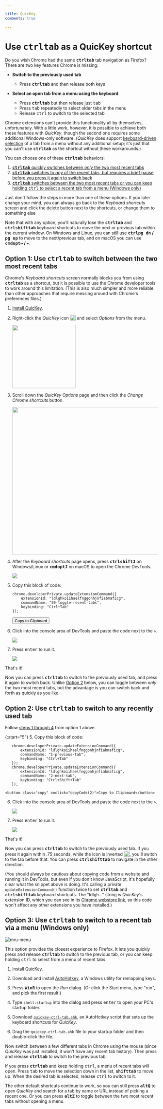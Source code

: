 ```yaml
---

title: QuicKey
comments: true

---
```


# Use <b><kbd>ctrl</kbd><kbd>tab</kbd></b> as a QuicKey shortcut

Do you wish Chrome had the same <b><kbd>ctrl</kbd><kbd>tab</kbd></b> tab navigation as Firefox?  There are two key features Chrome is missing:

- **Switch to the previously used tab**
  - Press <b><kbd>ctrl</kbd><kbd>tab</kbd></b> and then release both keys

- **Select an open tab from a menu using the keyboard**
  - Press <b><kbd>ctrl</kbd><kbd>tab</kbd></b> but then release just <kbd>tab</kbd>
  - Press <kbd>tab</kbd> repeatedly to select older tabs in the menu
  - Release <kbd>ctrl</kbd> to switch to the selected tab

Chrome extensions can't provide this functionality all by themselves, unfortunately.  With a little work, however, it *is* possible to achieve both these features with *QuicKey*, though the second one requires some additional Windows-only software.  (*QuicKey* does support [keyboard-driven selection](/QuicKey/#mru-gif) of a tab from a menu without any additional setup; it's just that you can't use <b><kbd>ctrl</kbd><kbd>tab</kbd></b> as the shortcut without these workarounds.)

You can choose one of these <b><kbd>ctrl</kbd><kbd>tab</kbd></b> behaviors:

1. [<b><kbd>ctrl</kbd><kbd>tab</kbd></b> quickly switches between *only* the two most recent tabs](#option-1)
2. [<b><kbd>ctrl</kbd><kbd>tab</kbd></b> switches to *any* of the recent tabs, but requires a brief pause before you press it again to switch back](#option-2)
3. [<b><kbd>ctrl</kbd><kbd>tab</kbd></b> switches between the two most recent tabs *or* you can keep holding <kbd>ctrl</kbd> to select a recent tab from a menu (Windows only)](#option-3)

Just don't follow the steps in more than one of these options.  If you later change your mind, you can always go back to the *Keyboard shortcuts* screen and click the delete button next to the shortcuts, or change them to something else 

Note that with any option, you'll naturally lose the <b><kbd>ctrl</kbd><kbd>tab</kbd></b> and <b><kbd>ctrl</kbd><kbd>shift</kbd><kbd>tab</kbd></b> keyboard shortcuts to move the next or previous tab within the current window.  On Windows and Linux, you can still use <b><kbd>ctrl</kbd><kbd>pg dn</kbd> / <kbd>pg up</kbd></b> to move to the next/previous tab, and on macOS you can use <b><kbd>cmd</kbd><kbd>opt</kbd><kbd>→</kbd> / <kbd>←</kbd></b>.


## <a name="option-1"></a>Option 1: Use <b><kbd>ctrl</kbd><kbd>tab</kbd></b> to switch between the two most recent tabs

Chrome's *Keyboard shortcuts* screen normally blocks you from using <b><kbd>ctrl</kbd><kbd>tab</kbd></b> as a shortcut, but it is possible to use the Chrome developer tools to work around this limitation. (This is also much simpler and more reliable than other approaches that require messing around with Chrome's preferences files.)

1. <a name="option-1-1"></a>[Install QuicKey](https://chrome.google.com/webstore/detail/quickey-%E2%80%93-the-quick-tab-s/ldlghkoiihaelfnggonhjnfiabmaficg).

2. Right-click the *QuicKey* icon <img src="../img/icon-38.png" style="height: 19px; vertical-align: text-bottom;"> and select *Options* from the menu.

    <img src="../img/options-in-menu.png" style="width: 208px;">

3. Scroll down the *QuicKey Options* page and then click the *Change Chrome shortcuts* button.

    <img src="../img/chrome-shortcuts-button.png" style="width: 485px;">

4. After the *Keyboard shortcuts* page opens, press <b><kbd>ctrl</kbd><kbd>shift</kbd><kbd>J</kbd></b> on Windows/Linux or <b><kbd>cmd</kbd><kbd>opt</kbd><kbd>J</kbd></b> on macOS to open the Chrome DevTools.

    <img src="../img/console-open.png">

5. Copy this block of code:

       chrome.developerPrivate.updateExtensionCommand({
           extensionId: "ldlghkoiihaelfnggonhjnfiabmaficg",
           commandName: "30-toggle-recent-tabs",
           keybinding: "Ctrl+Tab"
       });

    <button class="copy" onclick="copyCode(1)">Copy to Clipboard</button>

6. Click into the console area of DevTools and paste the code next to the `>`.

    <img src="../img/code-pasted.png">

7. Press <kbd>enter</kbd> to run it.

    <img src="../img/ctrl-tab-selected.png">

That's it!

Now you can press <b><kbd>ctrl</kbd><kbd>tab</kbd></b> to switch to the previously used tab, and press it again to switch back.  Unlike [Option 2](#option-2) below, you can toggle between *only* the two most recent tabs, but the advantage is you can switch back and forth as quickly as you like. 


## <a name="option-2"></a>Option 2: Use <b><kbd>ctrl</kbd><kbd>tab</kbd></b> to switch to any recently used tab

Follow [steps 1 through 4](#option-1-1) from option 1 above. 

{:start="5"} 
5. Copy this block of code:

       chrome.developerPrivate.updateExtensionCommand({
           extensionId: "ldlghkoiihaelfnggonhjnfiabmaficg",
           commandName: "1-previous-tab",
           keybinding: "Ctrl+Tab"
       });
       chrome.developerPrivate.updateExtensionCommand({
           extensionId: "ldlghkoiihaelfnggonhjnfiabmaficg",
           commandName: "2-next-tab",
           keybinding: "Ctrl+Shift+Tab"
       });

    <button class="copy" onclick="copyCode(2)">Copy to Clipboard</button>

6. Click into the console area of DevTools and paste the code next to the `>`.

    <img src="../img/code-pasted-2.png">

7. Press <kbd>enter</kbd> to run it.

    <img src="../img/ctrl-tab-selected-2.png">

That's it!

Now you can press <b><kbd>ctrl</kbd><kbd>tab</kbd></b> to switch to the previously used tab.  If you press it again within .75 seconds, while the icon is inverted <img src="../img/icon-38-inverted.png" style="height: 19px; vertical-align: text-bottom;">, you'll switch to the tab before that.  You can press <b><kbd>ctrl</kbd><kbd>shift</kbd><kbd>tab</kbd></b> to navigate in the other direction.

(You should always be cautious about copying code from a website and running it in DevTools, but even if you don't know JavaScript, it's hopefully clear what the snippet above is doing.  It's calling a private `updateExtensionCommand()` function twice to set <b><kbd>ctrl</kbd><kbd>tab</kbd></b> and <b><kbd>ctrl</kbd><kbd>shift</kbd><kbd>tab</kbd></b> keyboard shortcuts.  The "ldlgh..." string is *QuicKey*'s extension ID, which you can see in its [Chrome webstore link](https://chrome.google.com/webstore/detail/quickey-%E2%80%93-the-quick-tab-s/ldlghkoiihaelfnggonhjnfiabmaficg), so this code won't affect any other extensions you have installed.)


## <a name="option-3"></a>Option 3: Use <b><kbd>ctrl</kbd><kbd>tab</kbd></b> to switch to a recent tab via a menu (Windows only)

![mru-menu](../img/ctrl-tab-mru.png)

This option provides the closest experience to Firefox.  It lets you quickly press and release <b><kbd>ctrl</kbd><kbd>tab</kbd></b> to switch to the previous tab, or you can keep holding <kbd>ctrl</kbd> to select from a menu of recent tabs.

1. [Install QuicKey](https://chrome.google.com/webstore/detail/quickey-%E2%80%93-the-quick-tab-s/ldlghkoiihaelfnggonhjnfiabmaficg).

2. Download and install [AutoHotkey](https://www.autohotkey.com/download/ahk-install.exe), a Windows utility for remapping keys.

3. Press <b><kbd>Win</kbd><kbd>R</kbd></b> to open the *Run* dialog.  (Or click the Start menu, type "run", and pick the first result.)

4. Type `shell:startup` into the dialog and press <kbd>enter</kbd> to open your PC's startup folder.

6. Download [`quickey-ctrl-tab.ahk`](quickey-ctrl-tab.ahk), an AutoHotkey script that sets up the keyboard shortcuts for *QuicKey*.

7. Drag the `quickey-ctrl-tab.ahk` file to your startup folder and then double-click the file.

Now switch between a few different tabs in Chrome using the mouse (since *QuicKey* was just installed, it won't have any recent tab history).  Then press and release <b><kbd>ctrl</kbd><kbd>tab</kbd></b> to switch to the previous tab.

If you press <b><kbd>ctrl</kbd><kbd>tab</kbd></b> and keep holding <kbd>ctrl</kbd>, a menu of recent tabs will open.  Press <kbd>tab</kbd> to move the selection down in the list, <b><kbd>shift</kbd><kbd>tab</kbd></b> to move up.  When the desired tab is selected, release <kbd>ctrl</kbd> to switch to it.

The other default shortcuts continue to work, so you can still press <b><kbd>alt</kbd><kbd>Q</kbd></b> to open *QuicKey* and search for a tab by name or URL instead of picking a recent one.  Or you can press <b><kbd>alt</kbd><kbd>Z</kbd></b> to toggle between the two most recent tabs without opening a menu.


<script>
    function copyCode(
        index)
    {
        var copyFrom = document.createElement("textarea"),
            body = document.body,
            result;

        copyFrom.textContent = document.getElementsByClassName("highlight")[index].textContent;
        body.appendChild(copyFrom);
        copyFrom.select();
        result = document.execCommand("copy");
        body.removeChild(copyFrom);

        if (!result) {
            alert("The browser blocked the copy action for some reason.");
        }
    }
</script>